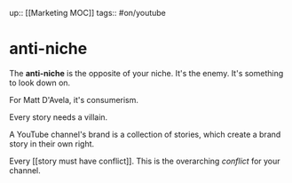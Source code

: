 up:: [[Marketing MOC]]
tags:: #on/youtube

# anti-niche

The **anti-niche** is the opposite of your niche. It's the enemy. It's something to look down on. 

For Matt D'Avela, it's consumerism.

Every story needs a villain. 

A YouTube channel's brand is a collection of stories, which create a brand story in their own right.

Every [[story must have conflict]]. This is the overarching *conflict* for your channel.


